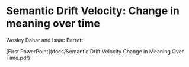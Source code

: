 # Semantic Drift Velocity: Change in meaning over time
Wesley Dahar and Isaac Barrett


[First PowerPoint](docs/Semantic Drift Velocity Change in Meaning Over Time.pdf)

